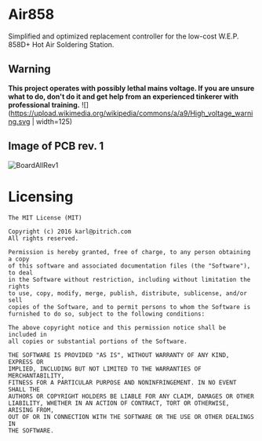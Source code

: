 # Air858

Simplified and optimized replacement controller for 
the low-cost W.E.P. 858D+ Hot Air Soldering Station.


## Warning
**This project operates with possibly lethal mains voltage. If you are unsure what to do, don't do it and get help from an experienced tinkerer with professional training.**
![](https://upload.wikimedia.org/wikipedia/commons/a/a9/High_voltage_warning.svg | width=125)

## Image of PCB rev. 1
![BoardAllRev1]


Licensing
====================
```
The MIT License (MIT)

Copyright (c) 2016 karl@pitrich.com
All rights reserved.

Permission is hereby granted, free of charge, to any person obtaining a copy
of this software and associated documentation files (the "Software"), to deal
in the Software without restriction, including without limitation the rights
to use, copy, modify, merge, publish, distribute, sublicense, and/or sell
copies of the Software, and to permit persons to whom the Software is
furnished to do so, subject to the following conditions:

The above copyright notice and this permission notice shall be included in
all copies or substantial portions of the Software.

THE SOFTWARE IS PROVIDED "AS IS", WITHOUT WARRANTY OF ANY KIND, EXPRESS OR
IMPLIED, INCLUDING BUT NOT LIMITED TO THE WARRANTIES OF MERCHANTABILITY,
FITNESS FOR A PARTICULAR PURPOSE AND NONINFRINGEMENT. IN NO EVENT SHALL THE
AUTHORS OR COPYRIGHT HOLDERS BE LIABLE FOR ANY CLAIM, DAMAGES OR OTHER
LIABILITY, WHETHER IN AN ACTION OF CONTRACT, TORT OR OTHERWISE, ARISING FROM,
OUT OF OR IN CONNECTION WITH THE SOFTWARE OR THE USE OR OTHER DEALINGS IN
THE SOFTWARE.
```

[BoardAllRev1]:https://raw.githubusercontent.com/0xPIT/Air858/master/hardware/manufacturing/revisions/1/Air858.all.rev1.png
